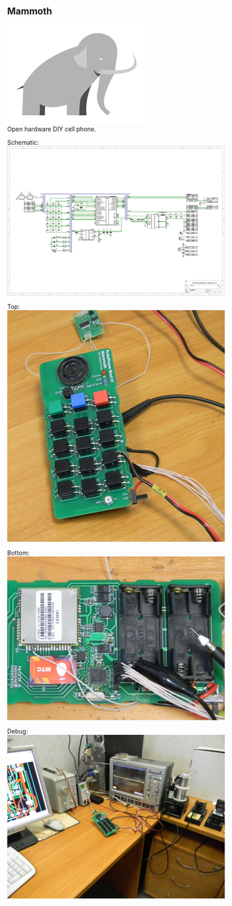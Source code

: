 ## Mammoth
![Mammoth](https://raw.githubusercontent.com/amaargiru/mammoth/main/Docs/Pics/13.png)  
Open hardware DIY cell phone.  

Schematic:  
![Mammoth](https://raw.githubusercontent.com/amaargiru/mammoth/main/Docs/Pics/3.png)  

Top:  
![Mammoth](https://raw.githubusercontent.com/amaargiru/mammoth/main/Docs/Pics/12.jpg)  

Bottom:  
![Mammoth](https://raw.githubusercontent.com/amaargiru/mammoth/main/Docs/Pics/7.jpg)  

Debug:  
![Mammoth](https://raw.githubusercontent.com/amaargiru/mammoth/main/Docs/Pics/6.jpg)  
